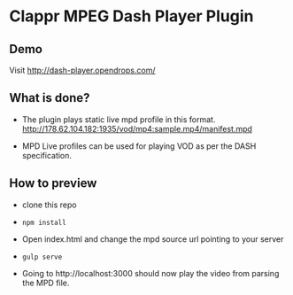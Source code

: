 # Clappr MPEG Dash Player Plugin

Demo
---

Visit http://dash-player.opendrops.com/

What is done?
-------------
* The plugin plays static live mpd profile in this format. http://178.62.104.182:1935/vod/mp4:sample.mp4/manifest.mpd

* MPD Live profiles can be used for playing VOD as per the DASH specification.


How to preview
-------------

* clone this repo

* `npm install`

* Open index.html and change the mpd source url pointing to your server

* `gulp serve`

* Going to http://localhost:3000 should now play the video from parsing the MPD file.
